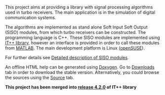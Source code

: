 This project aims at providing a library with signal processing algorithms used in turbo receivers. The main application is in the simulation of digital communication systems.

The algorithms are implemented as stand alone Soft Input Soft Output (SISO) modules, from which turbo receivers can be constructed. The programming language is C++. These SISO modules are implemented using [IT++ library](http://sourceforge.net/apps/wordpress/itpp/), however an interface is provided in order to call these modules from [MATLAB](http://www.mathworks.com/). The main development platform is Linux ([openSUSE](http://www.opensuse.org/en/)).

For further details see [Detailed description of SISO modules](SISOindex.md).

An offline HTML help can be generated using [Doxygen](http://www.stack.nl/~dimitri/doxygen/). Go to [Downloads](http://code.google.com/p/turbosiso/downloads/list) tab in order to download the stable version. Alternatively, you could browse the sources using the [Source](http://code.google.com/p/turbosiso/source/browse/#svn/trunk) tab.

**This project has been merged into [release 4.2.0](http://sourceforge.net/projects/itpp/files/itpp/4.2.0/) of IT++ library**